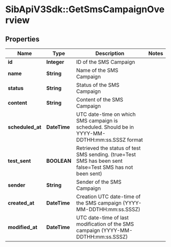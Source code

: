 # SibApiV3Sdk::GetSmsCampaignOverview

## Properties
Name | Type | Description | Notes
------------ | ------------- | ------------- | -------------
**id** | **Integer** | ID of the SMS Campaign | 
**name** | **String** | Name of the SMS Campaign | 
**status** | **String** | Status of the SMS Campaign | 
**content** | **String** | Content of the SMS Campaign | 
**scheduled_at** | **DateTime** | UTC date-time on which SMS campaign is scheduled. Should be in YYYY-MM-DDTHH:mm:ss.SSSZ format | 
**test_sent** | **BOOLEAN** | Retrieved the status of test SMS sending. (true&#x3D;Test SMS has been sent  false&#x3D;Test SMS has not been sent) | 
**sender** | **String** | Sender of the SMS Campaign | 
**created_at** | **DateTime** | Creation UTC date-time of the SMS campaign (YYYY-MM-DDTHH:mm:ss.SSSZ) | 
**modified_at** | **DateTime** | UTC date-time of last modification of the SMS campaign (YYYY-MM-DDTHH:mm:ss.SSSZ) | 


